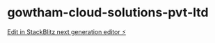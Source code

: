 # gowtham-cloud-solutions-pvt-ltd

[Edit in StackBlitz next generation editor ⚡️](https://stackblitz.com/~/github.com/RishiChoudary3/gowtham-cloud-solutions-pvt-ltd)